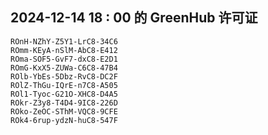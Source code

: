 ## 2024-12-14 18 : 00 的 GreenHub 许可证
```
ROnH-NZhY-Z5Y1-LrC8-34C6
ROmm-KEyA-nSlM-AbC8-E412
ROma-SOF5-GvF7-dxC8-E2D1
ROmG-KxX5-ZUWa-C6C8-47B4
ROlb-YbEs-5Dbz-RvC8-DC2F
ROlZ-ThGu-IQrE-n7C8-A505
ROl1-Tyoc-G21O-XHC8-D4A5
ROkr-Z3y8-T4D4-9IC8-226D
ROko-ZeOC-SThM-VQC8-9CFE
ROk4-6rup-ydzN-huC8-547F
```
